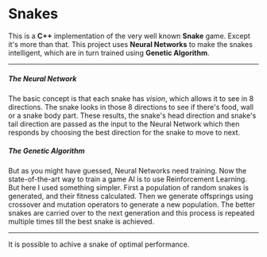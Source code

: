 # Snakes

This is a **C++** implementation of the very well known **Snake** game. Except it's more than that.
This project uses **Neural Networks** to make the snakes intelligent, which are in turn trained using **Genetic Algorithm**.

---

##### The Neural Network
The basic concept is that each snake has *vision*, which allows it to see in 8 directions.
The snake looks in those 8 directions to see if there's food, wall or a snake body part.
These results, the snake's head direction and snake's tail direction are passed as the input to the Neural Network which then responds by choosing the best direction for the snake to move to next.

##### The Genetic Algorithm
But as you might have guessed, Neural Networks need training. Now the state-of-the-art way to train a game AI is to use Reinforcement Learning. But here I used something simpler.
First a population of random snakes is generated, and their fitness calculated.
Then we generate offsprings using crossover and mutation operators to generate a new population.
The better snakes are carried over to the next generation and this process is repeated multiple times till the best snake is achieved.

---

It is possible to achive a snake of optimal performance.